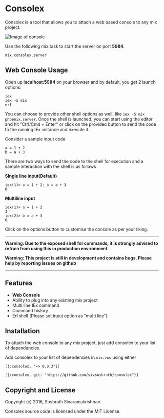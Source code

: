 # Consolex


Consolex is a tool that allows you to attach a web based console to any mix project.

![Image of console](https://camo.githubusercontent.com/4fdc033fd49f42f5e1b2b43036c672d5a5a2f55c/687474703a2f2f692e696d6775722e636f6d2f4577706c59496e2e706e67)

Use the following mix task to start the server on port **5984**.

```
mix consolex.server
```

## Web Console Usage

Open up **localhost:5984** on your browser and by default, you get 2 launch options:

```
iex
iex -S mix
erl
```
You can choose to provide other shell options as well, like `iex -S mix phoenix.server`.
Once the shell is launched, you can start using the editor and hit "Ctrl/Cmd + Enter" or click on the provided button to send the code to the running IEx instance and execute it.

Consider a sample input code 

```
a = 1 + 2
b = a + 3
```

There are two ways to send the code to the shell for execution and a sample interaction with the shell is as follows

**Single line input(Default)**

```
iex(1)> a = 1 + 2; b = a + 3
6
```

**Multiline input**

```
iex(1)> a = 1 + 2
3
iex(2)> b = a + 3
6
```
Click on the options button to customise the console as per your liking.

__________________________________________________

**Warning: Due to the exposed shell for commands, it is strongly advised to refrain from using this in production environment**

**Warning: This project is still in development and contains bugs. Please help by reporting issues on github**
__________________________________________________

## Features

* **Web Console**
* Ability to plug into any existing mix project
* Multi line IEx command
* Command history
* Erl shell (Please set input option as "multi line")

## Installation

To attach the web console to any mix project, just add consolex to your list of dependencies.

Add consolex to your list of dependencies in `mix.exs` using either

`[{:consolex, "~> 0.0.3"}]`

`[{:consolex, git: "https://github.com/sivsushruth/consolex"}]`

## Copyright and License

Copyright (c) 2016, Sushruth Sivaramakrishnan.

Consolex source code is licensed under the MIT License.


